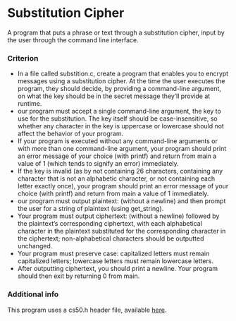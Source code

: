 # Substitution Cipher
A program that puts a phrase or text through a substitution cipher, input by the user through the command line interface.

### Criterion
+ In a file called substition.c, create a program that enables you to encrypt messages using a substitution cipher. At the time the user executes the program, they should decide, by providing a command-line argument, on what the key should be in the secret message they’ll provide at runtime.
+ our program must accept a single command-line argument, the key to use for the substitution. The key itself should be case-insensitive, so whether any character in the key is uppercase or lowercase should not affect the behavior of your program.
+ If your program is executed without any command-line arguments or with more than one command-line argument, your program should print an error message of your choice (with printf) and return from main a value of 1 (which tends to signify an error) immediately.
+ If the key is invalid (as by not containing 26 characters, containing any character that is not an alphabetic character, or not containing each letter exactly once), your program should print an error message of your choice (with printf) and return from main a value of 1 immediately.
+ our program must output plaintext: (without a newline) and then prompt the user for a string of plaintext (using get_string).
+ Your program must output ciphertext: (without a newline) followed by the plaintext’s corresponding ciphertext, with each alphabetical character in the plaintext substituted for the corresponding character in the ciphertext; non-alphabetical characters should be outputted unchanged.
+ Your program must preserve case: capitalized letters must remain capitalized letters; lowercase letters must remain lowercase letters.
+ After outputting ciphertext, you should print a newline. Your program should then exit by returning 0 from main.

### Additional info

This program uses a cs50.h header file, available [here](https://cs50.readthedocs.io/libraries/cs50/c/).
